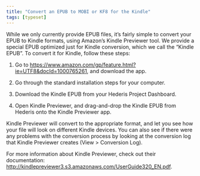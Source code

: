 ```yaml
---
title: "Convert an EPUB to MOBI or KF8 for the Kindle"
tags: [typeset]
---
```

 
<html><body><section data-type="chapter" class="hsecchapter" data-hederis-type="hsecchapter" id="convert-to-kindle" data-pi-attrs="id: convert-to-kindle; data-tags: typeset;" role="doc-chapter" data-tags="typeset" data-author-name=" " data-book-title=" " title="Convert an EPUB to MOBI or KF8 for the Kindle"><p class="hblkp" data-hederis-type="hblkp" id="pBI41OPS9">While we only currently provide EPUB files, it&#8217;s fairly simple to convert your EPUB to Kindle formats, using Amazon&#8217;s Kindle Previewer tool. We provide a special EPUB optimized just for Kindle conversion, which we call the &#8220;Kindle EPUB&#8221;. To convert it for Kindle, follow these steps:</p><ol class="hwprnumlist" data-hederis-type="hwprnumlist" id="pAoYwQvW9"><li class="hblkoli" data-hederis-type="hblkoli" id="liE6pvTjvb"><p class="hblkoli" data-hederis-type="hblklip" id="pySJ3T9yK">Go to <a href="https://www.amazon.com/gp/feature.html?ie=UTF8&amp;docId=1000765261" class="hspana" data-hederis-type="hspana" id="pe6dCIMgy">https://www.amazon.com/gp/feature.html?ie=UTF8&amp;docId=1000765261</a>, and download the app.</p></li><li class="hblkoli" data-hederis-type="hblkoli" id="liNgrnoKcY"><p class="hblkoli" data-hederis-type="hblklip" id="poKJs8EIS">Go through the standard installation steps for your computer.</p></li><li class="hblkoli" data-hederis-type="hblkoli" id="li2tTkHYtD"><p class="hblkoli" data-hederis-type="hblklip" id="pIEFaAsxm">Download the Kindle EPUB from your Hederis Project Dashboard.</p></li><li class="hblkoli" data-hederis-type="hblkoli" id="lix7SmjaMc"><p class="hblkoli" data-hederis-type="hblklip" id="pdLVzPHGS">Open Kindle Previewer, and drag-and-drop the Kindle EPUB from Hederis onto the Kindle Previewer app.</p></li></ol><p class="hblkp" data-hederis-type="hblkp" id="plQdvxyph">Kindle Previewer will convert to the appropriate format, and let you see how your file will look on different Kindle devices. You can also see if there were any problems with the conversion process by looking at the conversion log that Kindle Previewer creates (View &gt; Conversion Log).</p><p class="hblkp" data-hederis-type="hblkp" id="pZJBz6kPA">For more information about Kindle Previewer, check out their documentation: <a href="http://kindlepreviewer3.s3.amazonaws.com/UserGuide320_EN.pdf" class="hspana" data-hederis-type="hspana" id="pbaVzgtyF">http://kindlepreviewer3.s3.amazonaws.com/UserGuide320_EN.pdf</a>.</p></section></body></html>
